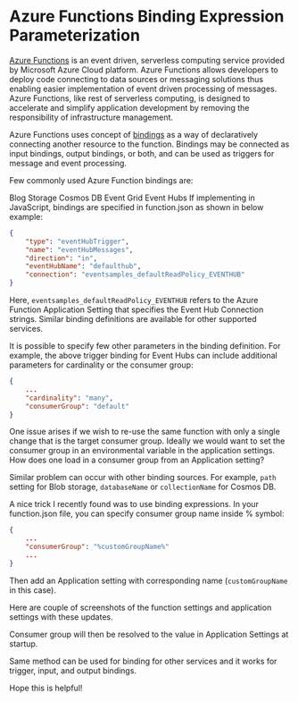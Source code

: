 # Azure Functions Binding Expression Parameterization


[Azure Functions](https://docs.microsoft.com/en-us/azure/azure-functions/functions-overview) is an event driven, serverless computing service provided by Microsoft Azure Cloud platform. Azure Functions allows developers to deploy code connecting to data sources or messaging solutions thus enabling easier implementation of event driven processing of messages. Azure Functions, like rest of serverless computing, is designed to accelerate and simplify application development by removing the responsibility of infrastructure management.

Azure Functions uses concept of [bindings](https://docs.microsoft.com/en-us/azure/azure-functions/functions-triggers-bindings) as a way of declaratively connecting another resource to the function. Bindings may be connected as input bindings, output bindings, or both, and can be used as triggers for message and event processing.

Few commonly used Azure Function bindings are:

Blog Storage
Cosmos DB
Event Grid
Event Hubs
If implementing in JavaScript, bindings are specified in function.json as shown in below example:

```json
{
    "type": "eventHubTrigger",
    "name": "eventHubMessages",
    "direction": "in",
    "eventHubName": "defaulthub",
    "connection": "eventsamples_defaultReadPolicy_EVENTHUB"
}
```

Here, `eventsamples_defaultReadPolicy_EVENTHUB` refers to the Azure Function Application Setting that specifies the Event Hub Connection strings. Similar binding definitions are available for other supported services.

It is possible to specify few other parameters in the binding definition. For example, the above trigger binding for Event Hubs can include additional parameters for cardinality or the consumer group:

```json
{
    ...
    "cardinality": "many",
    "consumerGroup": "default"
}
```

One issue arises if we wish to re-use the same function with only a single change that is the target consumer group. Ideally we would want to set the consumer group in an environmental variable in the application settings. How does one load in a consumer group from an Application setting?

Similar problem can occur with other binding sources. For example, `path` setting for Blob storage, `databaseName` or `collectionName` for Cosmos DB.

A nice trick I recently found was to use binding expressions. In your function.json file, you can specify consumer group name inside % symbol:

```json
{
    ...
    "consumerGroup": "%customGroupName%"
    ...
}
```

Then add an Application setting with corresponding name (`customGroupName` in this case).

Here are couple of screenshots of the function settings and application settings with these updates.

Consumer group will then be resolved to the value in Application Settings at startup.

Same method can be used for binding for other services and it works for trigger, input, and output bindings.

Hope this is helpful!
